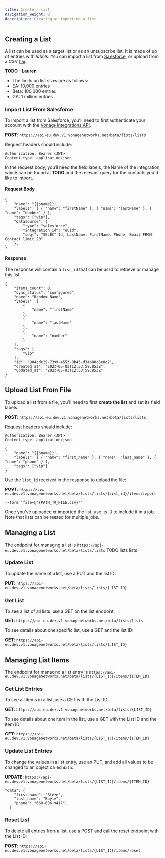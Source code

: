 ```yaml
---
title: Create a list
navigation_weight: 0
description: Creating or importing a list
---
```


## Creating a List 

A list can be used as a target list or as an unsubscribe list. It is made of up of entries with _labels_.
You can import a list from [Salesforce](#import-list-from-salesforce), or upload from a CSV [file](#upload-list-from-file). 

**TODO - Lauren**

- The limits on list sizes are as follows: 
- EA: 10,000 entries 
- Beta: 100,000 entries 
- GA: 1 million entries


### Import List From Salesforce 

To import a list from Salesforce, you'll need to first authenticate your account with the [Vonage Integrations API](dashboard.nexmo.com/integrations). 

**POST**: `https://api-eu.dev.v1.vonagenetworks.net/beta/lists/lists`

Request headers should include: 

```
Authorization: Bearer <JWT>
Content-type: application/json
```

In the request body, you'll need the field labels, the Name of the integration, which can be found at **TODO** and the relevant query for the contacts you'd like to import. 

#### Request Body

```
{
    "name": "{{$name}}",
    "labels": [ { "name": "firstName" }, { "name": "lastName" }, { "name": "number" } ],
    "tags": ["vip"],
    "datasource": {
        "type": "salesforce",
        "integration_id": "uuid",
        "soql": "SELECT Id, LastName, FirstName, Phone, Email FROM Contact limit 20"
    },
}
```

#### Response 

The response will contain a `list_id` that can be used to retrieve or manage this list. 

```
{
    "items_count": 0,
    "sync_status": "configured",
    "name": "Random Name",
    "labels": [
        {
            "name": "firstName"
        },
        {
            "name": "lastName"
        },
        {
            "name": "number"
        }
    ],
    "tags": [
        "vip"
    ],
    "id": "904cdc29-7399-4553-8b45-d34b80c6e0d2",
    "created_at": "2022-05-03T12:33:59.853Z",
    "updated_at": "2022-05-03T12:33:59.853Z"
}
```

## Upload List From File

To upload a list from a file, you'll need to first **create the list** and set its field labels. 

**POST**: `https://api-eu.dev.v1.vonagenetworks.net/beta/lists/lists`

Request headers should include: 

```
Authorization: Bearer <JWT>
Content-type: application/json
```

```
{
    "name": "{{$name}}",
    "labels": [ { "name": "first_name" }, { "name": "last_name" }, { "name": "phone" } ],
    "tags": ["vip"]
}
```


Use the `list_id` received in the response to upload the file:


**POST**: `https://api-eu.dev.v1.vonagenetworks.net/beta/lists/lists/{list_id}/items/import` 

```
--form 'file=@"{PATH_TO_FILE.csv}"'
```

Once you've uploaded or imported the list, use its ID to include it in a job. Note that lists can be reused for multiple jobs.    

## Managing a List

The endpoint for managing a list is `https://api-eu.dev.v1.vonagenetworks.net/beta/lists/lists` TODO lists lists 

### Update List

To update the name of a list, use a PUT and the list ID: 

**PUT**: `https://api-eu.dev.v1.vonagenetworks.net/beta/lists/lists/{LIST_ID}`

### Get List

To see a list of all lists, use a GET on the list endpoint:

**GET**: `https://api-eu.dev.v1.vonagenetworks.net/beta/lists/lists`


To see details about one specific list, use a GET and the list ID:

**GET**: `https://api-eu.dev.v1.vonagenetworks.net/beta/lists/lists/{LIST_ID}`

## Managing List Items

The endpoint for managing a list entry is `https://api-eu.dev.v1.vonagenetworks.net/beta/lists/{LIST_ID}/items/{ITEM_ID}` 

### Get List Entries 

To see all items in a list, use a GET with the List ID:

**GET**: `https://api-eu.dev.v1.vonagenetworks.net/beta/lists/{LIST_ID}`


To see details about one item in the list, use a GET with the List ID and the item ID: 

**GET**: `https://api-eu.dev.v1.vonagenetworks.net/beta/lists/{LIST_ID}/items/{ITEM_ID}`

### Update List Entries 

To change the values in a list entry, use an PUT, and add all values to be changed to an object called `data`: 

**UPDATE**: `https://api-eu.dev.v1.vonagenetworks.net/beta/lists/{LIST_ID}/items/{ITEM_ID}`

```
"data": {
    "first_name": "Steve",
    "last_name": "Boyle",
    "phone": "668-606-9417",
  }
```

### Reset List 

To delete all entries from a list, use a POST and call the reset endpoint with the List ID: 

**POST**: `https://api-eu.dev.v1.vonagenetworks.net/beta/lists/{LIST_ID}/items/reset`